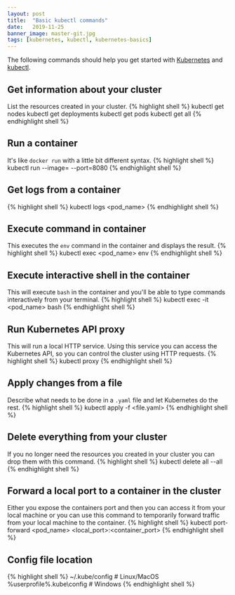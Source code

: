 ```yaml
---
layout: post
title:  "Basic kubectl commands"
date:   2019-11-25
banner_image: master-git.jpg
tags: [kubernetes, kubectl, kubernetes-basics]
---
```


The following commands should help you get started with [Kubernetes](https://kubernetes.io/) and [kubectl](https://kubernetes.io/docs/reference/generated/kubectl/kubectl-commands).

## Get information about your cluster
List the resources created in your cluster.
{% highlight shell %}
kubectl get nodes
kubectl get deployments
kubectl get pods
kubectl get all
{% endhighlight shell %}

## Run a container
It's like `docker run` with a little bit different syntax.
{% highlight shell %}
kubectl run <name> --image=<image> --port=8080
{% endhighlight shell %}

## Get logs from a container
{% highlight shell %}
kubectl logs <pod_name>
{% endhighlight shell %}

## Execute command in container
This executes the `env` command in the container and displays the result.
{% highlight shell %}
kubectl exec <pod_name> env
{% endhighlight shell %}

<!--more-->

## Execute interactive shell in the container
This will execute `bash` in the container and you'll be able to type commands interactively from your terminal.
{% highlight shell %}
kubectl exec -it <pod_name> bash
{% endhighlight shell %}

## Run Kubernetes API proxy
This will run a local HTTP service. Using this service you can access the Kubernetes API, so you can control the cluster using HTTP requests.
{% highlight shell %}
kubectl proxy
{% endhighlight shell %}

## Apply changes from a file
Describe what needs to be done in a `.yaml` file and let Kubernetes do the rest.
{% highlight shell %}
kubectl apply -f <file.yaml>
{% endhighlight shell %}

## Delete everything from your cluster
If you no longer need the resources you created in your cluster you can drop them with this command.
{% highlight shell %}
kubectl delete all --all
{% endhighlight shell %}

## Forward a local port to a container in the cluster
Either you expose the containers port and then you can access it from your local machine or you can use this command to temporarily forward traffic from your local machine to the container.
{% highlight shell %}
kubectl port-forward <pod_name> <local_port>:<container_port>
{% endhighlight shell %}

## Config file location
{% highlight shell %}
~/.kube/config # Linux/MacOS
%userprofile%\.kube\config # Windows
{% endhighlight shell %}
